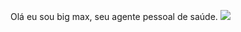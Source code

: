 Olá eu sou big max, seu agente pessoal de saúde. 
<img src="https://media0.giphy.com/media/C46EeKCUKxU3e/giphy.gif?cid=6c09b952bc9d236120b4ead5a5d86ca9a21858c7e3fd0a57&rid=giphy.gif&ct=g">